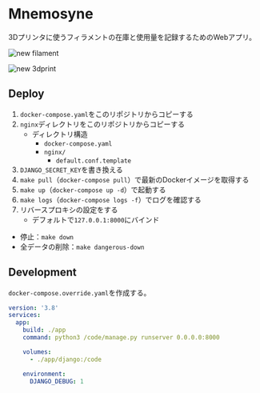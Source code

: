 # Mnemosyne
3Dプリンタに使うフィラメントの在庫と使用量を記録するためのWebアプリ。

![new filament](https://i.imgur.com/DEFL6mg.png)

![new 3dprint](https://i.imgur.com/EtG8CH2.png)


## Deploy
1. `docker-compose.yaml`をこのリポジトリからコピーする
2. `nginx`ディレクトリをこのリポジトリからコピーする
    - ディレクトリ構造
        - `docker-compose.yaml`
        - `nginx/`
            - `default.conf.template`
3. `DJANGO_SECRET_KEY`を書き換える
4. `make pull`（`docker-compose pull`）で最新のDockerイメージを取得する
5. `make up`（`docker-compose up -d`）で起動する
6. `make logs`（`docker-compose logs -f`）でログを確認する
7. リバースプロキシの設定をする
    - デフォルトで`127.0.0.1:8000`にバインド

- 停止：`make down`
- 全データの削除：`make dangerous-down`


## Development

`docker-compose.override.yaml`を作成する。

```yaml
version: '3.8'
services:
  app:
    build: ./app
    command: python3 /code/manage.py runserver 0.0.0.0:8000

    volumes:
      - ./app/django:/code

    environment:
      DJANGO_DEBUG: 1
```
